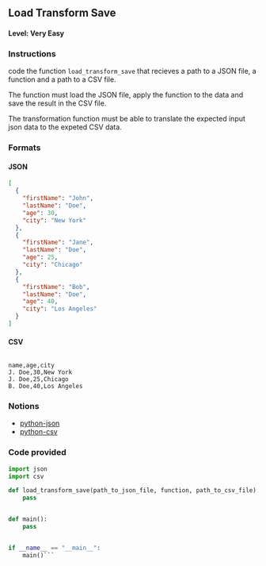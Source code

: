 ## Load Transform Save

#### Level: Very Easy

### Instructions

code the function `load_transform_save` that recieves a path to a JSON file, a function and a path to a CSV file.

The function must load the JSON file, apply the function to the data and save the result in the CSV file.

The transformation function must be able to translate the expected input json data to the expeted CSV data.

### Formats

#### JSON

```json
[
  {
    "firstName": "John",
    "lastName": "Doe",
    "age": 30,
    "city": "New York"
  },
  {
    "firstName": "Jane",
    "lastName": "Doe",
    "age": 25,
    "city": "Chicago"
  },
  {
    "firstName": "Bob",
    "lastName": "Doe",
    "age": 40,
    "city": "Los Angeles"
  }
]
```

#### CSV

```csv

name,age,city
J. Doe,30,New York
J. Doe,25,Chicago
B. Doe,40,Los Angeles
```

### Notions

- [python-json](https://docs.python.org/3/library/json.html)
- [python-csv](https://docs.python.org/3/library/csv.html)

### Code provided

````python
import json
import csv

def load_transform_save(path_to_json_file, function, path_to_csv_file):
    pass


def main():
    pass


if __name__ == "__main__":
    main()```
````

